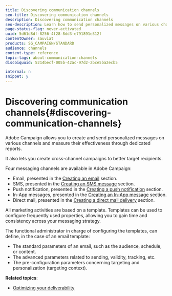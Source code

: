 ```yaml
---
title: Discovering communication channels
seo-title: Discovering communication channels
description: Discovering communication channels
seo-description: Learn how to send personalized messages on various channels and to create cross-channel campaigns to better target your recipients.
page-status-flag: never-activated
uuid: 5d61d8df-8256-4f28-8dd3-e791891e312f
contentOwner: sauviat
products: SG_CAMPAIGN/STANDARD
audience: channels
content-type: reference
topic-tags: about-communication-channels
discoiquuid: 5214becf-005b-42ac-97d2-2bce5ba2ecb5

internal: n
snippet: y
---
```


# Discovering communication channels{#discovering-communication-channels}

Adobe Campaign allows you to create and send personalized messages on various channels and measure their effectiveness through dedicated reports.

It also lets you create cross-channel campaigns to better target recipients.

Four messaging channels are available in Adobe Campaign:

* Email, presented in the [Creating an email](../../channels/using/creating-an-email.md) section.
* SMS, presented in the [Creating an SMS message](../../channels/using/creating-an-sms-message.md) section.
* Push notification, presented in the [Creating a push notification](../../channels/using/preparing-and-sending-a-push-notification.md) section.
* In-App messages, presented in the [Creating an In-App message](../../channels/using/about-in-app-messaging.md) section.
* Direct mail, presented in the [Creating a direct mail delivery](../../channels/using/creating-the-direct-mail.md) section.

All marketing activities are based on a template. Templates can be used to configure frequently used properties, allowing you to gain time and consistency across your messaging strategy.

The functional administrator in charge of configuring the templates, can define, in the case of an email template:

* The standard parameters of an email, such as the audience, schedule, or content.
* The advanced parameters related to sending, validity, tracking, etc.
* The pre-configuration parameters concerning targeting and personalization (targeting context).

**Related topics**:

* [Optimizing your deliverability](https://docs.campaign.adobe.com/doc/standard/getting_started/en/ACS_Deliverability.html)

